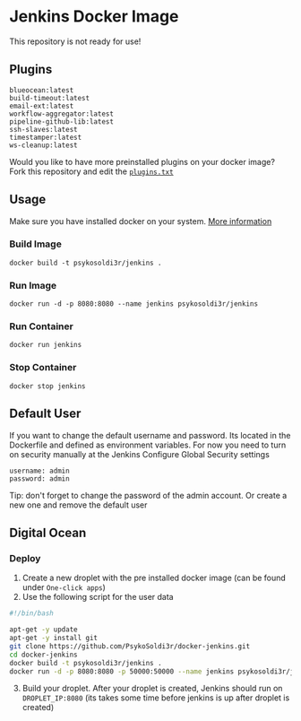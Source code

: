 # Jenkins Docker Image

This repository is not ready for use!

## Plugins
```
blueocean:latest
build-timeout:latest
email-ext:latest
workflow-aggregator:latest
pipeline-github-lib:latest
ssh-slaves:latest
timestamper:latest
ws-cleanup:latest
```
Would you like to have more preinstalled plugins on your docker image? Fork this repository and edit the [`plugins.txt`](https://github.com/PsykoSoldi3r/docker-jenkins/blob/master/plugins.txt)

## Usage

Make sure you have installed docker on your system. [More information](https://docs.docker.com/get-started/)

### Build Image
```
docker build -t psykosoldi3r/jenkins .
```

### Run Image
```
docker run -d -p 8080:8080 --name jenkins psykosoldi3r/jenkins
```

### Run Container
```
docker run jenkins
```

### Stop Container
```
docker stop jenkins
```

## Default User

If you want to change the default username and password. Its located in the Dockerfile and defined as environment variables. For now you need to turn on security manually at the Jenkins Configure Global Security settings
```
username: admin
password: admin
```
Tip: don't forget to change the password of the admin account. Or create a new one and remove the default user

## Digital Ocean

### Deploy
1. Create a new droplet with the pre installed docker image (can be found under `One-click apps`)
2. Use the following script for the user data 
```bash
#!/bin/bash

apt-get -y update
apt-get -y install git
git clone https://github.com/PsykoSoldi3r/docker-jenkins.git
cd docker-jenkins
docker build -t psykosoldi3r/jenkins .
docker run -d -p 8080:8080 -p 50000:50000 --name jenkins psykosoldi3r/jenkins
```
3. Build your droplet. After your droplet is created, Jenkins should run on `DROPLET_IP:8080` (its takes some time before jenkins is up after droplet is created)